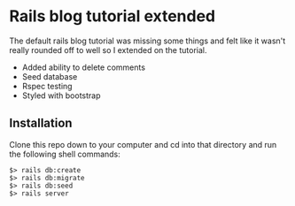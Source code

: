 # Rails blog tutorial extended
The default rails blog tutorial was missing some things and felt like it wasn't really rounded off to well so I extended on the tutorial.
* Added ability to delete comments
* Seed database
* Rspec testing
* Styled with bootstrap

## Installation
Clone this repo down to your computer and cd into that directory and run the following shell commands:

```
$> rails db:create
$> rails db:migrate
$> rails db:seed
$> rails server
```